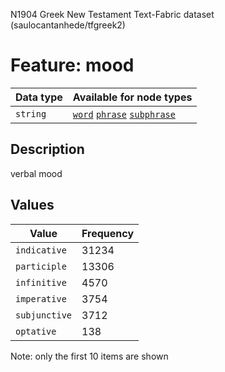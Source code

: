 <p>N1904 Greek New Testament Text-Fabric dataset (saulocantanhede/tfgreek2)</p>

<h1>Feature: mood</h1>

<table>
<thead>
<tr>
  <th>Data type</th>
  <th>Available for node types</th>
</tr>
</thead>
<tbody>
<tr>
  <td><code>string</code></td>
  <td><A HREF="featurebynodetype.md#word"><code>word</code></A> <A HREF="featurebynodetype.md#phrase"><code>phrase</code></A> <A HREF="featurebynodetype.md#subphrase"><code>subphrase</code></A></td>
</tr>
</tbody>
</table>

<h2>Description</h2>

<p>verbal mood</p>

<h2>Values</h2>

<table>
<thead>
<tr>
  <th>Value</th>
  <th>Frequency</th>
</tr>
</thead>
<tbody>
<tr>
  <td><code>indicative</code></td>
  <td>31234</td>
</tr>
<tr>
  <td><code>participle</code></td>
  <td>13306</td>
</tr>
<tr>
  <td><code>infinitive</code></td>
  <td>4570</td>
</tr>
<tr>
  <td><code>imperative</code></td>
  <td>3754</td>
</tr>
<tr>
  <td><code>subjunctive</code></td>
  <td>3712</td>
</tr>
<tr>
  <td><code>optative</code></td>
  <td>138</td>
</tr>
</tbody>
</table>

<p>Note: only the first 10 items are shown</p>
